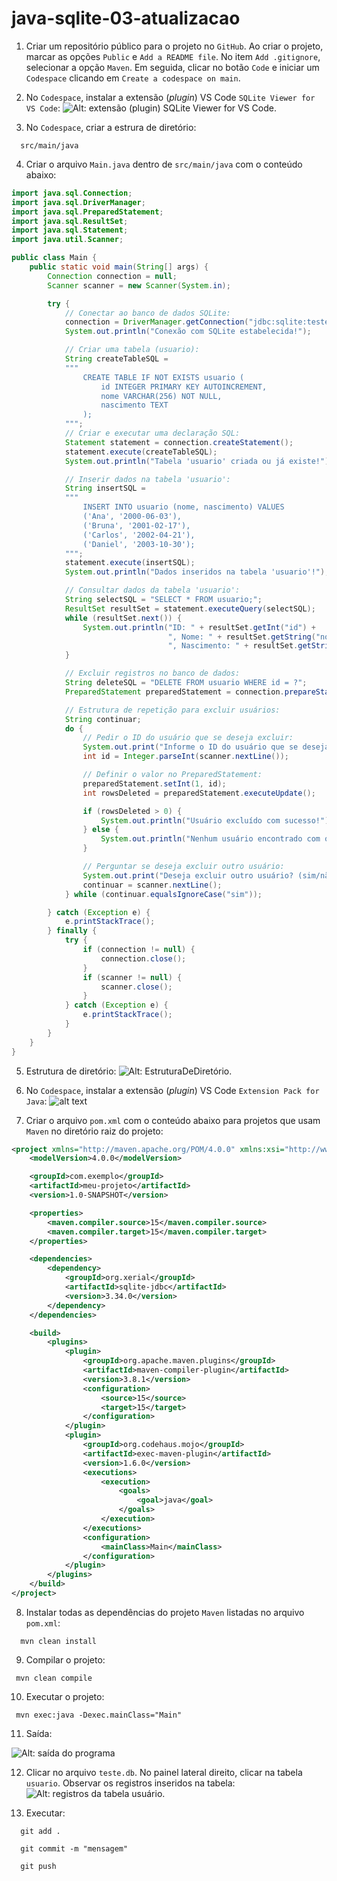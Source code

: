 # java-sqlite-03-atualizacao

1) Criar um repositório público para o projeto no `GitHub`. Ao criar o projeto, marcar as opções `Public` e `Add a README file`. No item `Add .gitignore`, selecionar a opção `Maven`. Em seguida, clicar no botão `Code` e iniciar um `Codespace` clicando em `Create a codespace on main`.

2) No `Codespace`, instalar a extensão (_plugin_) VS Code `SQLite Viewer for VS Code`:
![Alt: extensão (plugin) SQLite Viewer for VS Code.](SQLiteViewerForVSCode.png)

3) No `Codespace`, criar a estrura de diretório:
```
  src/main/java
```

4) Criar o arquivo `Main.java` dentro de `src/main/java` com o conteúdo abaixo:
```java
import java.sql.Connection;
import java.sql.DriverManager;
import java.sql.PreparedStatement;
import java.sql.ResultSet;
import java.sql.Statement;
import java.util.Scanner;

public class Main {
    public static void main(String[] args) {
        Connection connection = null;
        Scanner scanner = new Scanner(System.in);

        try {
            // Conectar ao banco de dados SQLite:
            connection = DriverManager.getConnection("jdbc:sqlite:teste.db");
            System.out.println("Conexão com SQLite estabelecida!");

            // Criar uma tabela (usuario):
            String createTableSQL = 
            """
                CREATE TABLE IF NOT EXISTS usuario (
                    id INTEGER PRIMARY KEY AUTOINCREMENT, 
                    nome VARCHAR(256) NOT NULL, 
                    nascimento TEXT
                );
            """;
            // Criar e executar uma declaração SQL:
            Statement statement = connection.createStatement();
            statement.execute(createTableSQL);
            System.out.println("Tabela 'usuario' criada ou já existe!");

            // Inserir dados na tabela 'usuario':
            String insertSQL = 
            """
                INSERT INTO usuario (nome, nascimento) VALUES 
                ('Ana', '2000-06-03'), 
                ('Bruna', '2001-02-17'),
                ('Carlos', '2002-04-21'),
                ('Daniel', '2003-10-30');
            """;
            statement.execute(insertSQL);
            System.out.println("Dados inseridos na tabela 'usuario'!");

            // Consultar dados da tabela 'usuario':
            String selectSQL = "SELECT * FROM usuario;";
            ResultSet resultSet = statement.executeQuery(selectSQL);
            while (resultSet.next()) {
                System.out.println("ID: " + resultSet.getInt("id") + 
                                   ", Nome: " + resultSet.getString("nome") +
                                   ", Nascimento: " + resultSet.getString("nascimento"));
            }

            // Excluir registros no banco de dados:
            String deleteSQL = "DELETE FROM usuario WHERE id = ?";
            PreparedStatement preparedStatement = connection.prepareStatement(deleteSQL);

            // Estrutura de repetição para excluir usuários:
            String continuar;
            do {
                // Pedir o ID do usuário que se deseja excluir:
                System.out.print("Informe o ID do usuário que se deseja excluir: ");
                int id = Integer.parseInt(scanner.nextLine());

                // Definir o valor no PreparedStatement:
                preparedStatement.setInt(1, id);
                int rowsDeleted = preparedStatement.executeUpdate();

                if (rowsDeleted > 0) {
                    System.out.println("Usuário excluído com sucesso!");
                } else {
                    System.out.println("Nenhum usuário encontrado com o ID especificado.");
                }

                // Perguntar se deseja excluir outro usuário:
                System.out.print("Deseja excluir outro usuário? (sim/não): ");
                continuar = scanner.nextLine();
            } while (continuar.equalsIgnoreCase("sim"));

        } catch (Exception e) {
            e.printStackTrace();
        } finally {
            try {
                if (connection != null) {
                    connection.close();
                }
                if (scanner != null) {
                    scanner.close();
                }
            } catch (Exception e) {
                e.printStackTrace();
            }
        }
    }
}
```
5) Estrutura de diretório:
![Alt: EstruturaDeDiretório.](EstruturaDeDiretório.png)

6) No `Codespace`, instalar a extensão (_plugin_) VS Code `Extension Pack for Java`:
![alt text](ExtensionPackForJava.png)

7) Criar o arquivo `pom.xml` com o conteúdo abaixo para projetos que usam `Maven` no diretório raiz do projeto:
```xml
<project xmlns="http://maven.apache.org/POM/4.0.0" xmlns:xsi="http://www.w3.org/2001/XMLSchema-instance" xsi:schemaLocation="http://maven.apache.org/POM/4.0.0 http://maven.apache.org/xsd/maven-4.0.0.xsd">
    <modelVersion>4.0.0</modelVersion>

    <groupId>com.exemplo</groupId>
    <artifactId>meu-projeto</artifactId>
    <version>1.0-SNAPSHOT</version>

    <properties>
        <maven.compiler.source>15</maven.compiler.source>
        <maven.compiler.target>15</maven.compiler.target>
    </properties>

    <dependencies>
        <dependency>
            <groupId>org.xerial</groupId>
            <artifactId>sqlite-jdbc</artifactId>
            <version>3.34.0</version>
        </dependency>
    </dependencies>

    <build>
        <plugins>
            <plugin>
                <groupId>org.apache.maven.plugins</groupId>
                <artifactId>maven-compiler-plugin</artifactId>
                <version>3.8.1</version>
                <configuration>
                    <source>15</source>
                    <target>15</target>
                </configuration>
            </plugin>
            <plugin>
                <groupId>org.codehaus.mojo</groupId>
                <artifactId>exec-maven-plugin</artifactId>
                <version>1.6.0</version>
                <executions>
                    <execution>
                        <goals>
                            <goal>java</goal>
                        </goals>
                    </execution>
                </executions>
                <configuration>
                    <mainClass>Main</mainClass>
                </configuration>
            </plugin>
        </plugins>
    </build>
</project>
```
 
 8) Instalar todas as dependências do projeto `Maven` listadas no arquivo `pom.xml`:
```
  mvn clean install
```

 9) Compilar o projeto:
 ```
  mvn clean compile
 ```

 10) Executar o projeto:
 ```
  mvn exec:java -Dexec.mainClass="Main"
 ```
 
 11) Saída:
 
 ![Alt: saída do programa](SaidaDoPrograma.png)

 12) Clicar no arquivo `teste.db`. No painel lateral direito, clicar na tabela `usuario`. Observar os registros inseridos na tabela:
![Alt: registros da tabela usuário.](TabelaUsuario.png)

13) Executar:
```
  git add .
```

```
  git commit -m "mensagem"
```

```
  git push
```